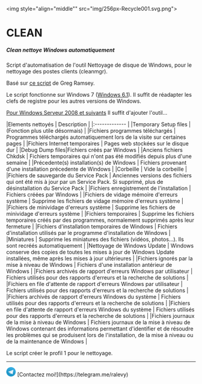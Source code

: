 <img style="align="middle"" src="img/256px-Recycle001.svg.png">
# CLEAN
##### Clean nettoye Windows automatiquement

Script d'automatisation de l'outil Nettoyage de disque de Windows, pour le nettoyage des postes clients (cleanmgr).

Basé sur [ce script](https://gregramsey.net/2014/05/14/automating-the-disk-cleanup-utility/) de Greg Ramsey.

Le script fonctionne sur Windows 7 ([Windows 6.1](https://en.wikipedia.org/wiki/Windows_NT#Releases)).
Il suffit de réadapter les clefs de registre pour les autres versions de Windows.

[Pour Windows Serveur 2008 et suivants](https://technet.microsoft.com/fr-fr/library/ff630161%28v=ws.10%29.aspx) Il suffit d'ajouter l'outil...

|Elements nettoyés | Description |
|:------------- |
|Temporary Setup files | (Fonction plus utile désormais) |
|Fichiers programmes téléchargés | Programmes téléchargés automatiquement lors de la visite sur certaines pages |
|Fichiers Internet temporaires | Pages web stockées sur le disque dur |
|Debug Dump files|Fichiers créés par Windows |
|Anciens fichiers Chkdsk | Fichiers temporaires qui n'ont pas été modifiés depuis plus d'une semaine |
|Précedente(s) installation(s) de Windows | Fichiers provenant d'une installation précedente de Windows |
|Corbeille | Vide la corbeille |
|Fichiers de sauvegarde du Service Pack | Anciennes versions des fichiers qui ont été mis à jour par un Service Pack. Si supprimé, plus de désinstallation du Service Pack |
|Fichiers enregistrement de l'installation | Fichiers créées par Windows |
|Fichiers de vidage mémoire d'erreurs système | Supprime les fichiers de vidage mémoire d'erreurs système |
|Fichiers de minividage d'erreurs système | Supprime les fichiers de minividage d'erreurs système |
|Fichiers temporaires | Supprime les fichiers temporaires créés par des programmes, normalement supprimés après leur fermeture |
|Fichiers d'installation temporaires de Windows | Fichiers d'installation utilisés par le programme d'installation de Windows |
|Miniatures | Supprime les miniatures des fichiers (vidéos, photos...). Ils sont recréés automatiquement |
|Nettoyage de Windows Update | Windows conserve des copies de toutes les mises à jour de Windows Update installées, même après les mises à jour ultérieures |
|Fichiers ignorés par la mise à niveau de Windows | Fichiers d'une installation antérieur de Windows |
|Fichiers archivés de rapport d'erreurs Windows par utilisateur | Fichiers utilisés pour des rapports d'erreurs et la recherche de solutions |
|Fichiers en file d'attente de rapport d'erreurs Windows par utilisateur | Fichiers utilisés pour des rapports d'erreurs et la recherche de solutions |
|Fichiers archivés de rapport d'erreurs Windows du système | Fichiers utilisés pour des rapports d'erreurs et la recherche de solutions |
|Fichiers en file d'attente de rapport d'erreurs Windows du système | Fichiers utilisés pour des rapports d'erreurs et la recherche de solutions |
|Fichiers journaux de la mise à niveau de Windows | Fichiers journaux de la mise à niveau de Windows contenant des informations permettant d'identifier et de résoudre les problèmes qui se produisent lors de l'installation, de la mise à niveau ou de la maintenance de Windows |

Le script créer le profil 1 pour le nettoyage.
<hr>
<img src="img/Telegram.svg" width="5%" height="5%" /> [Contactez moi!](https://telegram.me/ralevy)
